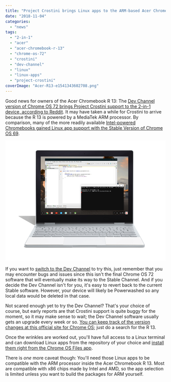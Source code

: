 ```yaml
---
title: "Project Crostini brings Linux apps to the ARM-based Acer Chromebook R 13"
date: "2018-11-04"
categories: 
  - "news"
tags: 
  - "2-in-1"
  - "acer"
  - "acer-chromebook-r-13"
  - "chrome-os-72"
  - "crostini"
  - "dev-channel"
  - "linux"
  - "linux-apps"
  - "project-crostini"
coverImage: "Acer-R13-e1541343602708.png"
---
```


Good news for owners of the Acer Chromebook R 13: The [Dev Channel version of Chrome OS 72 brings Project Crostini support to the 2-in-1 device, according to Reddit](https://www.reddit.com/r/Crostini/comments/9to5zc/acer_r13_finally_got_linux_in_dev/). It may have taken a while for Crostini to arrive because the R 13 is powered by a MediaTek ARM processor. By comparison, many of the more readily available [Intel-powered Chromebooks gained Linux app support with the Stable Version of Chrome OS 69](https://www.aboutchromebooks.com/news/chrome-os-69-stable-release-project-crostini-linux-apps/).

[![](images/Pixelbook_Android_Terminal.max-1000x1000.png)](https://www.aboutchromebooks.com/news/google-officially-unveils-project-crostini-linux-apps-on-chrome-os/attachment/pixelbook_android_terminal-max-1000x1000/)

If you want to [switch to the Dev Channel](https://www.aboutchromebooks.com/qa/whats-the-difference-between-developer-mode-and-the-dev-channel-on-a-chromebook/) to try this, just remember that you may encounter bugs and issues since this isn't the final Chrome OS 72 software that will eventually make its way to the Stable Channel. And if you decide the Dev Channel isn't for you, it's easy to revert back to the current Stable software. However, your device will likely be Powerwashed so any local data would be deleted in that case.

Not scared enough yet to try the Dev Channel? That's your choice of course, but early reports are that Crostini support is quite buggy for the moment, so it may make sense to wait; the Dev Channel software usually gets an upgrade every week or so. [You can keep track of the version changes at this official site for Chrome OS;](https://cros-omahaproxy.appspot.com/) just do a search for the R 13.

Once the wrinkles are worked out, you'll have full access to a Linux terminal and can download Linux apps from the repository of your choice and [install them right from the Chrome OS Files app](https://www.aboutchromebooks.com/news/how-to-install-debian-linux-packages-in-project-crostini-chrome-os-files-app/).

There is _one_ more caveat though: You'll need those Linux apps to be compatible with the ARM processor inside the Acer Chromebook R 13. Most are compatible with x86 chips made by Intel and AMD, so the app selection is limited unless you want to build the packages for ARM yourself.
